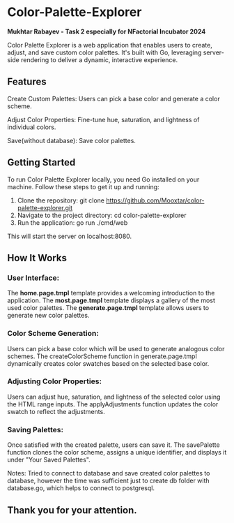# Color-Palette-Explorer

**Mukhtar Rabayev - Task 2 especially for NFactorial Incubator 2024**

Color Palette Explorer is a web application that enables users to create, adjust, and save custom color palettes. It's built with Go, leveraging server-side rendering to deliver a dynamic, interactive experience.

## Features

Create Custom Palettes: Users can pick a base color and generate a color scheme. 

Adjust Color Properties: Fine-tune hue, saturation, and lightness of individual colors.

Save(without database): Save color palettes.

## Getting Started
To run Color Palette Explorer locally, you need Go installed on your machine. Follow these steps to get it up and running:

1. Clone the repository: git clone https://github.com/Mooxtar/color-palette-explorer.git
2. Navigate to the project directory: cd color-palette-explorer
3. Run the application: go run ./cmd/web

This will start the server on localhost:8080.


## How It Works

### User Interface:

The **home.page.tmpl** template provides a welcoming introduction to the application.
The **most.page.tmpl** template displays a gallery of the most used color palettes.
The **generate.page.tmpl** template allows users to generate new color palettes.

### Color Scheme Generation:

Users can pick a base color which will be used to generate analogous color schemes.
The createColorScheme function in generate.page.tmpl dynamically creates color swatches based on the selected base color.

### Adjusting Color Properties:

Users can adjust hue, saturation, and lightness of the selected color using the HTML range inputs.
The applyAdjustments function updates the color swatch to reflect the adjustments.

### Saving Palettes:

Once satisfied with the created palette, users can save it.
The savePalette function clones the color scheme, assigns a unique identifier, and displays it under "Your Saved Palettes".


Notes: Tried to connect to database and save created color palettes to database, however the time was sufficient just to create db folder with database.go, which helps to connect to postgresql.

## Thank you for your attention.


